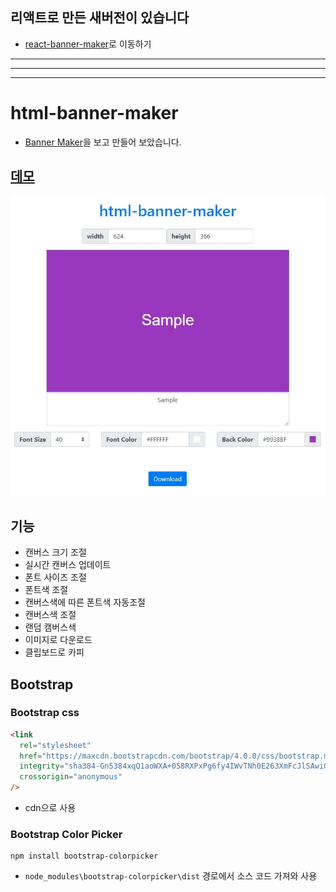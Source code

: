 ## 리액트로 만든 새버전이 있습니다

- [react-banner-maker](https://github.com/chinsun9/react-banner-maker)로 이동하기

<hr>
<hr>
<hr>

# html-banner-maker

- [Banner Maker](https://banner.godori.dev/)을 보고 만들어 보았습니다.

## [데모](https://chinsun9.github.io/html-banner-maker/)

[![데모](readmeRes/preview.jpg)](https://chinsun9.github.io/html-banner-maker/)

## 기능

- 캔버스 크기 조절
- 실시간 캔버스 업데이트
- 폰트 사이즈 조절
- 폰트색 조절
- 캔버스색에 따른 폰트색 자동조절
- 캔버스색 조절
- 랜덤 캠버스색
- 이미지로 다운로드
- 클립보드로 카피

## Bootstrap

### Bootstrap css

```html index.html
<link
  rel="stylesheet"
  href="https://maxcdn.bootstrapcdn.com/bootstrap/4.0.0/css/bootstrap.min.css"
  integrity="sha384-Gn5384xqQ1aoWXA+058RXPxPg6fy4IWvTNh0E263XmFcJlSAwiGgFAW/dAiS6JXm"
  crossorigin="anonymous"
/>
```

- cdn으로 사용

### Bootstrap Color Picker

```
npm install bootstrap-colorpicker
```

- `node_modules\bootstrap-colorpicker\dist` 경로에서 소스 코드 가져와 사용
